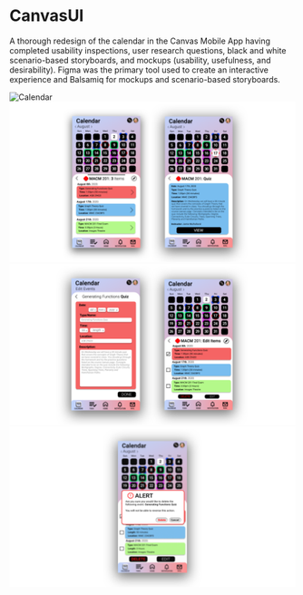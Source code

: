 # CanvasUI
A thorough redesign of the calendar in the Canvas Mobile App having completed usability inspections, user research questions, black and white scenario-based storyboards, and mockups (usability, usefulness, and desirability). Figma was the primary tool used to create an interactive experience and Balsamiq for mockups and scenario-based storyboards.


![Calendar](CanvasCalendar.png)
![UI1](UI1.png)
![UI2](UI2.png)
![UI3](UI3.png)
